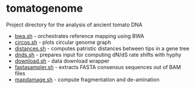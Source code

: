 tomatogenome
============

Project directory for the analysis of ancient tomato DNA

- [bwa.sh](bwa.sh) - orchestrates reference mapping using BWA
- [circos.sh](circos.sh) - plots circular genome graph
- [distances.sh](distances.sh) - computes patristic distances between tips in a gene tree
- [dnds.sh](dnds.sh) - prepares input for computing dN/dS rate shifts with hyphy
- [download.sh](download.sh) - data download wrapper
- [fastasampler.sh](fastasampler.sh) - extracts FASTA consensus sequences out of BAM files
- [mapdamage.sh](mapdamage.sh) - compute fragmentation and de-amination
